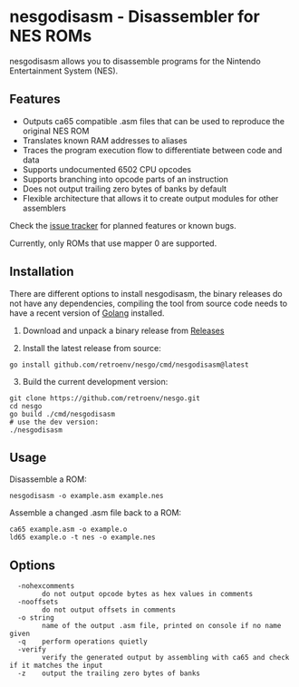 # nesgodisasm - Disassembler for NES ROMs

nesgodisasm allows you to disassemble programs for the Nintendo Entertainment System (NES).

## Features

* Outputs ca65 compatible .asm files that can be used to reproduce the original NES ROM
* Translates known RAM addresses to aliases
* Traces the program execution flow to differentiate between code and data
* Supports undocumented 6502 CPU opcodes
* Supports branching into opcode parts of an instruction
* Does not output trailing zero bytes of banks by default
* Flexible architecture that allows it to create output modules for other assemblers 

Check the [issue tracker](https://github.com/retroenv/nesgo/issues?q=is%3Aissue+is%3Aopen+label%3Adisassembler) for planned features or known bugs.

Currently, only ROMs that use mapper 0 are supported.

## Installation

There are different options to install nesgodisasm, the binary releases do not have any dependencies, 
compiling the tool from source code needs to have a recent version of [Golang](https://go.dev/) installed.

1. Download and unpack a binary release from [Releases](https://github.com/retroenv/nesgo/releases)

2. Install the latest release from source: 

```
go install github.com/retroenv/nesgo/cmd/nesgodisasm@latest
```

3. Build the current development version:

```
git clone https://github.com/retroenv/nesgo.git
cd nesgo
go build ./cmd/nesgodisasm
# use the dev version:
./nesgodisasm  
```

## Usage

Disassemble a ROM:

```
nesgodisasm -o example.asm example.nes
```

Assemble a changed .asm file back to a ROM:

```
ca65 example.asm -o example.o
ld65 example.o -t nes -o example.nes 
```

## Options

```
  -nohexcomments
    	do not output opcode bytes as hex values in comments
  -nooffsets
    	do not output offsets in comments
  -o string
    	name of the output .asm file, printed on console if no name given
  -q	perform operations quietly
  -verify
    	verify the generated output by assembling with ca65 and check if it matches the input
  -z	output the trailing zero bytes of banks
```
